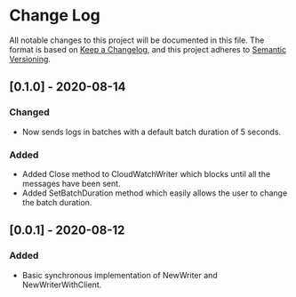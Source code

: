 # Change Log

All notable changes to this project will be documented in this file. The format is based on [Keep a Changelog](https://keepachangelog.com/en/1.0.0/), and this project adheres to [Semantic Versioning](https://semver.org/spec/v2.0.0.html).

## [0.1.0] - 2020-08-14

### Changed

- Now sends logs in batches with a default batch duration of 5 seconds.

### Added

- Added Close method to CloudWatchWriter which blocks until all the messages have been sent.
- Added SetBatchDuration method which easily allows the user to change the batch duration.

## [0.0.1] - 2020-08-12

### Added

- Basic synchronous implementation of NewWriter and NewWriterWithClient.


